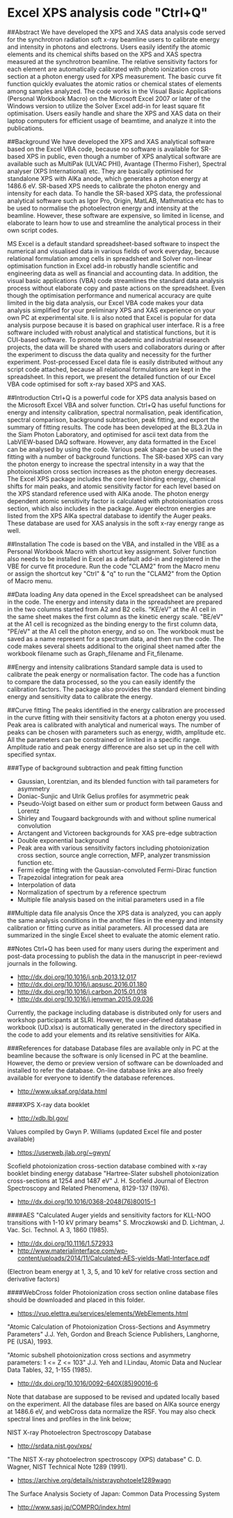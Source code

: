 # Excel XPS analysis code "Ctrl+Q"

##Abstract
We have developed the XPS and XAS data analysis code served for the synchrotron radiation soft x-ray beamline users to calibrate energy and intensity in photons and electrons. Users easily identify the atomic elements and its chemical shifts based on the XPS and XAS spectra measured at the synchrotron beamline. The relative sensitivity factors for each element are automatically calibrated with photo ionization cross section at a photon energy used for XPS measurement. The basic curve fit function quickly evaluates the atomic ratios or chemical states of elements among samples analyzed. The code works in the Visual Basic Applications (Personal Workbook Macro) on the Microsoft Excel 2007 or later of the Windows version to utilize the Solver Excel add-in for least square fit optimisation. Users easily handle and share the XPS and XAS data on their laptop computers for efficient usage of beamtime, and analyze it into the publications.

##Background
We have developed the XPS and XAS analytical software based on the Excel VBA code, because no software is available for SR-based XPS in public, even though a number of XPS analytical software are available such as MultiPak (ULVAC PHI), Avantage (Thermo Fisher), Spectral analyser (XPS International) etc. They are basically optimised for standalone XPS with AlKa anode, which generates a photon energy at 1486.6 eV. SR-based XPS needs to calibrate the photon energy and intensity for each data. To handle the SR-based XPS data, the professional analytical software such as Igor Pro, Origin, MatLAB, Mathmatica etc has to be used to normalise the photoelectron energy and intensity at the beamline. However, these software are expensive, so limited in license, and elaborate to learn how to use and streamline the analytical process in their own script codes.

MS Excel is a default standard spreadsheet-based software to inspect the numerical and visualised data in various fields of work everyday, because relational formulation among cells in spreadsheet and Solver non-linear optimisation function in Excel add-in robustly handle scientific and engineering data as well as financial and accounting data. In addition, the visual basic applications (VBA) code streamlines the standard data analysis process without elaborate copy and paste actions on the spreadsheet. Even though the optimisation performance and numerical accuracy are quite limited in the big data analysis, our Excel VBA code makes your data analysis simplified for your preliminary XPS and XAS experience on your own PC at experimental site. Ii is also noted that Excel is popular for data analysis purpose because it is based on graphical user interface. R is a free software included with robust analytical and statistical functions, but it is CUI-based software. To promote the academic and industrial research projects, the data will be shared with users and collaborators during or after the experiment to discuss the data quality and necessity for the further experiment. Post-processed Excel data file is easily distributed without any script code attached, because all relational formulations are kept in the spreadsheet. In this report, we present the detailed function of our Excel VBA code optimised for soft x-ray based XPS and XAS.

##Introduction
Ctrl+Q is a powerful code for XPS data analysis based on the Microsoft Excel VBA and solver function. Ctrl+Q has useful functions for energy and intensity calibration, spectral normalisation, peak identification, spectral comparison, background subtraction, peak fitting, and export the summary of fitting results. The code has been developed at the BL3.2Ua in the Siam Photon Laboratory, and optimised for ascii text data from the LabVIEW-based DAQ software. However, any data formatted in the Excel can be analysed by using the code. Various peak shape can be used in the fitting with a number of background functions. The SR-based XPS can vary the photon energy to increase the spectral intensity in a way that the photoionisation cross section increases as the photon energy decreases. The Excel XPS package includes the core level binding energy, chemical shifts for main peaks, and atomic sensitivity factor for each level based on the XPS standard reference used with AlKa anode. The photon energy dependent atomic sensitivity factor is calculated with photoionisation cross section, which also includes in the package. Auger electron energies are listed from the XPS AlKa spectral database to identify the Auger peaks. These database are used for XAS analysis in the soft x-ray energy range as well.

##Installation
The code is based on the VBA, and installed in the VBE as a Personal Workbook Macro with shortcut key assignment. Solver function also needs to be installed in Excel as a default add-in and registered in the VBE for curve fit procedure. Run the code "CLAM2" from the Macro menu or assign the shortcut key "Ctrl" & "q" to run the "CLAM2" from the Option of Macro menu.

##Data loading
Any data opened in the Excel spreadsheet can be analysed in the code. The energy and intensity data in the spreadsheet are prepared in the two columns started from A2 and B2 cells. “KE/eV” at the A1 cell in the same sheet makes the first column as the kinetic energy scale. "BE/eV" at the A1 cell is recognized as the binding energy to the first column data, "PE/eV" at the A1 cell the photon energy, and so on. The workbook must be saved as a name represent for a spectrum data, and then run the code. The code makes several sheets additional to the original sheet named after the workbook filename such as Graph_filename and Fit_filename.

##Energy and intensity calibrations
Standard sample data is used to calibrate the peak energy or normalisation factor. The code has a function to compare the data processed, so the you can easily identify the calibration factors. The package also provides the standard element binding energy and sensitivity data to calibrate the energy.

##Curve fitting
The peaks identified in the energy calibration are processed in the curve fitting with their sensitivity factors at a photon energy you used. Peak area is calibrated with analytical and numerical ways. The number of peaks can be chosen with parameters such as energy, width, amplitude etc. All the parameters can be constrained or limited in a specific range. Amplitude ratio and peak energy difference are also set up in the cell with specified syntax.

###Type of background subtraction and peak fitting function
- Gaussian, Lorentzian, and its blended function with tail parameters for asymmetry
- Doniac-Sunjic and Ulrik Gelius profiles for asymmetric peak
- Pseudo-Voigt based on either sum or product form between Gauss and Lorentz
- Shirley and Tougaard backgrounds with and without spline numerical convolution
- Arctangent and Victoreen backgrounds for XAS pre-edge subtraction
- Double exponential background
- Peak area with various sensitivity factors including photoionization cross section, source angle correction, MFP, analyzer transmission function etc.
- Fermi edge fitting with the Gaussian-convoluted Fermi-Dirac function
- Trapezoidal integration for peak area
- Interpolation of data
- Normalization of spectrum by a reference spectrum
- Multiple file analysis based on the initial parameters used in a file

##Multiple data file analysis
Once the XPS data is analyzed, you can apply the same analysis conditions in the another files in the energy and intensity calibration or fitting curve as initial parameters. All processed data are summarized in the single Excel sheet to evaluate the atomic element ratio.

##Notes
Ctrl+Q has been used for many users during the experiment and post-data processing to publish the data in the manuscript in peer-reviewd journals in the following.

- http://dx.doi.org/10.1016/j.snb.2013.12.017
- http://dx.doi.org/10.1016/j.apsusc.2016.01.180
- http://dx.doi.org/10.1016/j.carbon.2015.01.018
- http://dx.doi.org/10.1016/j.jenvman.2015.09.036

Currently, the package including database is distributed only for users and workshop participants at SLRI. However, the user-defined database workbook (UD.xlsx) is automatically generated in the directory specified in the code to add your elements and its relative sensitivities for AlKa.

###References for database
Database files are available only in PC at the beamline because the software is only licensed in PC at the beamline.
However, the demo or preview version of software can be downloaded and installed to refer the database.
On-line database links are also freely available for everyone to identify the database references.

- http://www.uksaf.org/data.html

####XPS
X-ray data booklet
- http://xdb.lbl.gov/

Values compiled by Gwyn P. Williams (updated Excel file and poster available)
- https://userweb.jlab.org/~gwyn/

Scofield photoionization cross-section database combined with x-ray booklet binding energy database
"Hartree-Slater subshell photoionization cross-sections at 1254 and 1487 eV"
J. H. Scofield
Journal of Electron Spectroscopy and Related Phenomena, 8129-137 (1976).
- http://dx.doi.org/10.1016/0368-2048(76)80015-1

####AES
"Calculated Auger yields and sensitivity factors for KLL-NOO transitions with 1-10 kV primary beams"
S. Mroczkowski and D. Lichtman, J. Vac. Sci. Technol. A 3, 1860 (1985).
- http://dx.doi.org/10.1116/1.572933
- http://www.materialinterface.com/wp-content/uploads/2014/11/Calculated-AES-yields-Matl-Interface.pdf

(Electron beam energy at 1, 3, 5, and 10 keV for relative cross section and derivative factors)


####WebCross folder
Photoionization cross section online database files should be downloaded and placed in this folder.
- https://vuo.elettra.eu/services/elements/WebElements.html

"Atomic Calculation of Photoionization Cross-Sections and Asymmetry Parameters"
J.J. Yeh, Gordon and Breach Science Publishers, Langhorne, PE (USA), 1993.

"Atomic subshell photoionization cross sections and asymmetry parameters: 1 <= Z <= 103"
J.J. Yeh and I.Lindau, Atomic Data and Nuclear Data Tables, 32, 1-155 (1985).
- http://dx.doi.org/10.1016/0092-640X(85)90016-6

Note that database are supposed to be revised and updated locally based on the experiment.
All the database files are based on AlKa source energy at 1486.6 eV, and webCross data normalize the RSF.
You may also check spectral lines and profiles in the link below;

NIST X-ray Photoelectron Spectroscopy Database
- http://srdata.nist.gov/xps/

"The NIST X-ray photoelectron spectroscopy (XPS) database"
C. D. Wagner, NIST Technical Note 1289 (1991).
- https://archive.org/details/nistxrayphotoele1289wagn

The Surface Analysis Society of Japan: Common Data Processing System
- http://www.sasj.jp/COMPRO/index.html

